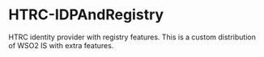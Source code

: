 # HTRC-IDPAndRegistry
HTRC identity provider with registry features. This is a custom distribution of WSO2 IS with extra features.
